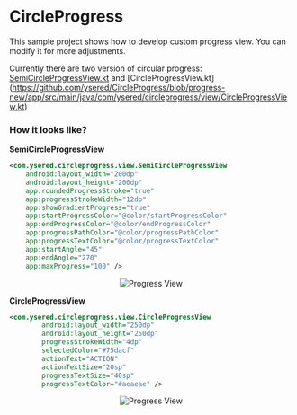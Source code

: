 # CircleProgress
This sample project shows how to develop custom progress view.
You can modify it for more adjustments.

Currently there are two version of circular progress: [SemiCircleProgressView.kt](https://github.com/ysered/CircleProgress/blob/progress-new/app/src/main/java/com/ysered/circleprogress/view/SemiCircleProgressView.kt) and [CircleProgressView.kt] (https://github.com/ysered/CircleProgress/blob/progress-new/app/src/main/java/com/ysered/circleprogress/view/CircleProgressView.kt)

### How it looks like?

**SemiCircleProgressView**
```xml
<com.ysered.circleprogress.view.SemiCircleProgressView
    android:layout_width="200dp"
    android:layout_height="200dp"
    app:roundedProgressStroke="true"
    app:progressStrokeWidth="12dp"
    app:showGradientProgress="true"
    app:startProgressColor="@color/startProgressColor"
    app:endProgressColor="@color/endProgressColor"
    app:progressPathColor="@color/progressPathColor"
    app:progressTextColor="@color/progressTextColor"
    app:startAngle="45"
    app:endAngle="270"
    app:maxProgress="100" />
```

<p align="center">
    <img alt="Progress View" src="http://i.imgur.com/eYjHRv5.png" />
</p>

**CircleProgressView**

```xml
<com.ysered.circleprogress.view.CircleProgressView
        android:layout_width="250dp"
        android:layout_height="250dp"
        progressStrokeWidth="4dp"
        selectedColor="#75dacf"
        actionText="ACTION"
        actionTextSize="20sp"
        progressTextSize="40sp"
        progressTextColor="#aeaeae" />
```

<p align="center">
    <img alt="Progress View" src="http://i.imgur.com/nzFNhZD.png" />
</p>
